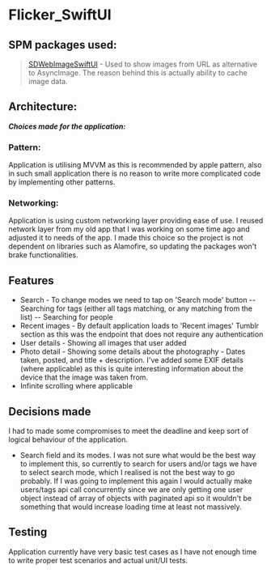 # Flicker_SwiftUI

## SPM packages used:
> [SDWebImageSwiftUI](https://github.com/SDWebImage/SDWebImageSwiftUI) - Used to show images from URL as alternative to AsyncImage. The reason behind this is actually ability to cache image data.

## Architecture:
***Choices made for the application:***
### Pattern:
Application is utilising MVVM as this is recommended by apple pattern, also in such small application there is no reason to write more complicated code by implementing other patterns.

### Networking:
Application is using custom networking layer providing ease of use. I reused network layer from my old app that I was working on some time ago and adjusted it to needs of the app. I made this choice so the project is not dependent on libraries such as Alamofire, so updating the packages won't brake functionalities. 

## Features

- Search - To change modes we need to tap on 'Search mode' button
-- Searching for tags (either all tags matching, or any matching from the list)
-- Searching for people
- Recent images - By default application loads to 'Recent images' Tumblr section as this was the endpoint that does not require any authentication
- User details - Showing all images that user added
- Photo detail - Showing some details about the photography - Dates taken, posted, and title + description. I've added some EXIF details (where applicable) as this is quite interesting information about the device that the image was taken from.
- Infinite scrolling where applicable

## Decisions made
I had to made some compromises to meet the deadline and keep sort of logical behaviour of the application. 
- Search field and its modes. I was not sure what would be the best way to implement this, so currently to search for users and/or tags we have to select search mode, which I realised is not the best way to go probably. If I was going to implement this again I would actually make users/tags api call concurrently since we are only getting one user object instead of array of objects with paginated api so it wouldn't be something that would increase loading time at least not massively.

## Testing
Application currently have very basic test cases as I have not enough time to write proper test scenarios and actual unit/UI tests.
